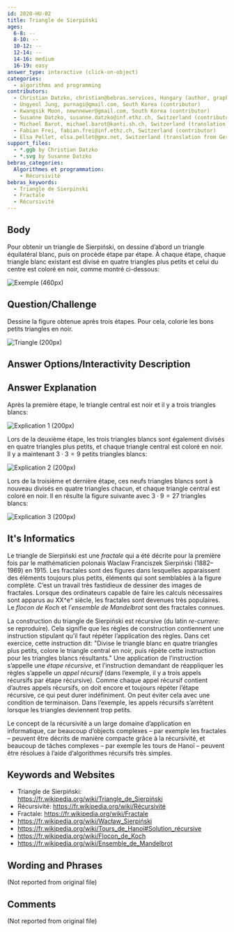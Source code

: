 ```yaml
---
id: 2020-HU-02
title: Triangle de Sierpiński
ages:
  6-8: --
  8-10: --
  10-12: --
  12-14: --
  14-16: medium
  16-19: easy
answer_type: interactive (click-on-object)
categories:
  - algorithms and programming
contributors:
  - Christian Datzko, christian@bebras.services, Hungary (author, graphics)
  - Ungyeol Jung, purnagi@gmail.com, South Korea (contributor)
  - Kwangsik Moon, newnnewer@gmail.com, South Korea (contributor)
  - Susanne Datzko, susanne.datzko@inf.ethz.ch, Switzerland (contributor, graphics)
  - Michael Barot, michael.barot@kanti.sh.ch, Switzerland (translation from English into German)
  - Fabian Frei, fabian.frei@inf.ethz.ch, Switzerland (contributor)
  - Elsa Pellet, elsa.pellet@gmx.net, Switzerland (translation from German into French)
support_files:
  - *.ggb by Christian Datzko
  - *.svg by Susanne Datzko
bebras_categories:
  Algorithmes et programmation:
    - Récursivité
bebras_keywords:
  - Triangle de Sierpinski
  - Fractale
  - Récursivité
---
```



## Body

Pour obtenir un triangle de Sierpiński, on dessine d’abord un triangle équilatéral blanc, puis on procède étape par étape. À chaque étape, chaque triangle blanc existant est divisé en quatre triangles plus petits et celui du centre est coloré en noir, comme montré ci-dessous:

![](graphics/2020-HU-02_taskbody1-compatible.svg "Exemple (460px)")


## Question/Challenge

Dessine la figure obtenue après trois étapes. Pour cela, colorie les bons petits triangles en noir.

![](graphics/2020-HU-02_question-compatible.svg "Triangle (200px)")


## Answer Options/Interactivity Description

<!-- empty -->


## Answer Explanation

Après la première étape, le triangle central est noir et il y a trois triangles blancs:

![](graphics/2020-HU-02_explanation1-compatible.svg "Explication 1 (200px)")

Lors de la deuxième étape, les trois triangles blancs sont également divisés en quatre triangles plus petits, et chaque triangle central est coloré en noir. Il y a maintenant $3 \cdot 3 = 9$ petits triangles blancs:

![](graphics/2020-HU-02_explanation2-compatible.svg "Explication 2 (200px)")

Lors de la troisième et dernière étape, ces neufs triangles blancs sont à nouveau divisés en quatre triangles chacun, et chaque triangle central est coloré en noir. Il en résulte la figure suivante avec  $3 \cdot 9 = 27$ triangles blancs:

![](graphics/2020-HU-02_explanation3-compatible.svg "Explication 3 (200px)")


## It's Informatics

Le triangle de Sierpiński est une _fractale_ qui a été décrite pour la première fois par le mathématicien polonais Waclaw Franciszek Sierpiński (1882–1969) en 1915. Les fractales sont des figures dans lesquelles apparaissent des éléments toujours plus petits, éléments qui sont semblables à la figure complète. C’est un travail très fastidieux de dessiner des images de fractales. Lorsque des ordinateurs capable de faire les calculs nécessaires sont apparus au XX^e^ siècle, les fractales sont devenues très populaires. Le _flocon de Koch_ et l’_ensemble de Mandelbrot_ sont des fractales connues.

La construction du triangle de Sierpiński est récursive (du latin _re-currere_: se reproduire). Cela signifie que les règles de construction contiennent une instruction stipulant qu’il faut répéter l’application des règles. Dans cet exercice, cette instruction dit: "Divise le triangle blanc en quatre triangles plus petits, colore le triangle central en noir, puis répète cette instruction pour les triangles blancs résultants." Une application de l’instruction s’appelle une _étape récursive_, et l’instruction demandant de réappliquer les règles s’appelle un _appel récursif_ (dans l’exemple, il y a trois appels récursifs par étape récursive). Comme chaque appel récursif contient d’autres appels récursifs, on doit encore et toujours répéter l’étape récursive, ce qui peut durer indéfiniment. On peut éviter cela avec une condition de terminaison. Dans l’exemple, les appels récursifs s’arrêtent lorsque les triangles deviennent trop petits.

Le concept de la récursivité a un large domaine d’application en informatique, car beaucoup d’objects complexes – par exemple les fractales – peuvent être décrits de manière compacte grâce à la récursivité, et beaucoup de tâches complexes – par exemple les tours de Hanoï – peuvent être résolues à l’aide d’algorithmes récursifs très simples.


## Keywords and Websites

 - Triangle de Sierpiński: https://fr.wikipedia.org/wiki/Triangle_de_Sierpiński
 - Récursivité: https://fr.wikipedia.org/wiki/Récursivité
 - Fractale: https://fr.wikipedia.org/wiki/Fractale
 - https://fr.wikipedia.org/wiki/Wacław_Sierpiński
 - https://fr.wikipedia.org/wiki/Tours_de_Hanoï#Solution_récursive
 - https://fr.wikipedia.org/wiki/Flocon_de_Koch
 - https://fr.wikipedia.org/wiki/Ensemble_de_Mandelbrot


## Wording and Phrases

(Not reported from original file)


## Comments

(Not reported from original file)
